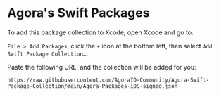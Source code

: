 # Agora's Swift Packages

To add this package collection to Xcode, open Xcode and go to:

`File > Add Packages`, click the `+` icon at the bottom left, then select `Add Swift Package Collection…`.

Paste the following URL, and the collection will be added for you:

```
https://raw.githubusercontent.com/AgoraIO-Community/Agora-Swift-Package-Collection/main/Agora-Packages-iOS-signed.json
```